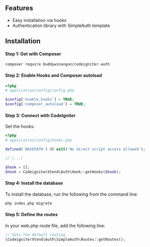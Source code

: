 ## Features

* Easy installation via hooks
* Authentication library with SimpleAuth template

## Installation

#### Step 1: Get with Composer

```
composer require buddywinangun/codeigniter-auth
```

#### Step 2: Enable Hooks and Composer autoload

```php
<?php
# application/config/config.php

$config['enable_hooks'] = TRUE;
$config['composer_autoload'] = TRUE;
```

#### Step 3: Connect with CodeIgniter

Set the hooks:

```php
<?php
# application/config/hooks.php

defined('BASEPATH') OR exit('No direct script access allowed');

// (...)

$hook = [];
$hook = CodeigniterXtend\Auth\Hook::getHooks($hook);
```

#### Step 4: Install the database

To install the database, run the following from the command line:

```php
php index.php migrate
```

#### Step 5: Define the routes

In your web.php route file, add the following line:

```php
// Sets the default routing
\CodeigniterXtend\Auth\SimpleAuth\Routes::getRoutes();
```